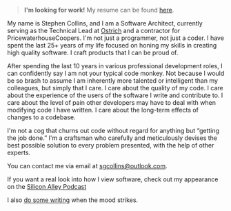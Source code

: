 > **I'm looking for work!**
> My resume can be found [here](https://nibblesnbits.github.io/static/resume.pdf).

My name is Stephen Collins, and I am a Software Architect, currently serving as the Technical Lead at [Ostrich](https://getostrich.com) and a contractor for PricewaterhouseCoopers.
I'm not just a programmer, not just a coder.  I have spent the last 25+ years of my life focused on honing my skills in creating high quality software.  I craft products that I can be proud of.

After spending the last 10 years in various professional development roles, I can confidently say I am not your typical code monkey.  Not because I would be so brash to assume I am inherently more talented or intelligent than my colleagues, but simply that I care.  I care about the quality of my code.  I care about the experience of the users of the software I write and contribute to.  I care about the level of pain other developers may have to deal with when modifying code I have written.  I care about the long-term effects of changes to a codebase.

I'm not a cog that churns out code without regard for anything but “getting the job done.” I'm a craftsman who carefully and meticulously devises the best possible solution to every problem presented, with the help of other experts.


You can contact me via email at [sgcollins@outlook.com](mailto:sgcollins@outlook.com).

If you want a real look into how I view software, check out my appearance on the [Silicon Alley Podcast](https://anchor.fm/silicon-alley/episodes/The-Human-Side-of-Software--Stephen-Collins--Founder-of-Double-Precision-Software-enmbh3)

I also [do some writing]() when the mood strikes.

